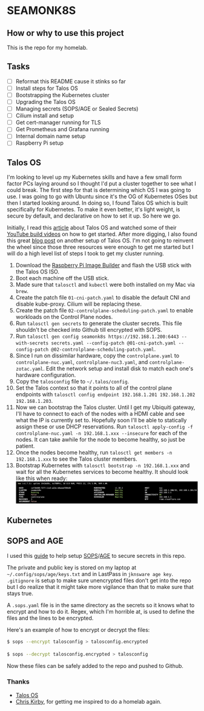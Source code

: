 # SEAMONK8S


## How or why to use this project

This is the repo for my homelab.

## Tasks

- [ ] Reformat this README cause it stinks so far
- [ ] Install steps for Talos OS
- [ ] Bootstrapping the Kubernetes cluster
- [ ] Upgrading the Talos OS
- [ ] Managing secrets (SOPS/AGE or Sealed Secrets)
- [ ] Cilium install and setup
- [ ] Get cert-manager running for TLS
- [ ] Get Prometheus and Grafana running
- [ ] Internal domain name setup
- [ ] Raspberry Pi setup

## Talos OS

I'm looking to level up my Kubernetes skills and have a few small form factor PCs laying around so I thought I'd put a cluster together to see what I could break. The first step for that is determining which OS I was going to use. I was going to go with Ubuntu since it's the OG of Kubernetes OSes but then I started looking around. In doing so, I found Talos OS which is built specifically for Kubernetes. To make it even better, it's light weight, is secure by default, and declarative on how to set it up. So here we go.

Initially, I read this [article](https://mirceanton.com/posts/2023-11-28-the-best-os-for-kubernetes/) about Talos OS and watched some of their [YouTube build videos](https://www.youtube.com/@SideroLabs/videos?view=2&sort=dd&live_view=503&shelf_id=6) on how to get started. After more digging, I also found this great [blog post](https://a-cup-of.coffee/blog/talos/) on another setup of Talos OS. I'm not going to reinvent the wheel since those three resources were enough to get me started but I will do a high level list of steps I took to get my cluster running.

1. Download the [Raspberry Pi Image Builder](https://www.raspberrypi.com/software/) and flash the USB stick with the Talos OS ISO.
1. Boot each machine off the USB stick.
1. Made sure that `talosctl` and `kubectl` were both installed on my Mac via `brew`.
1. Create the patch file `01-cni-patch.yaml` to disable the default CNI and disable kube-proxy. Cilium will be replacing these.
1. Create the patch file `02-controlplane-scheduling-patch.yaml` to enable workloads on the Control Plane nodes.
1. Run `talosctl gen secrets` to generate the cluster secrets. This file shouldn't be checked into Github till encrypted with SOPS.
1. Run `talosctl gen config seamonk8s https://192.168.1.200:6443 --with-secrets secrets.yaml --config-patch @01-cni-patch.yaml --config-patch @02-controlplane-scheduling-patch.yaml`.
1. Since I run on dissimilar hardware, copy the `controlplane.yaml` to `controlplane-nuc.yaml`, `controlplane-nuc3.yaml`, and `controlplane-zotac.yaml`. Edit the network setup and install disk to match each one's hardware configuration.
1. Copy the `talosconfig` file to `~/.talos/config`.
1. Set the Talos context so that it points to all of the control plane endpoints with `talosctl config endpoint 192.168.1.201 192.168.1.202 192.168.1.203`. 
1. Now we can bootstrap the Talos cluster. Until I get my Ubiquiti gateway, I'll have to connect to each of the nodes with a HDMI cable and see what the IP is currently set to. Hopefully soon I'll be able to statically assign these or use DHCP reservations.
Run `talosctl apply-config -f controlplane-nuc.yaml -n 192.168.1.xxx --insecure` for each of the nodes. It can take awhile for the node to become healthy, so just be patient.
1. Once the nodes become healthy, run `talosctl get members -n 192.168.1.xxx` to see the Talos cluster members.
1. Bootstrap Kubernetes with `talosctl bootstrap -n 192.168.1.xxx` and wait for all the Kubernetes services to become healthy. It should look like this when ready:
![image](_docs/bootstrap-status.jpg)

## Kubernetes

## SOPS and AGE

I used this [guide](https://mirceanton.com/posts/doing-secrets-the-gitops-way/) to help setup [SOPS](https://github.com/getsops/sops)/[AGE](https://github.com/FiloSottile/age) to secure secrets in this repo.

The private and public key is stored on my laptop at `~/.config/sops/age/keys.txt` and in LastPass in `jknsware age key`. `.gitignore` is setup to make sure unencrypted files don't get into the repo but I do realize that it might take more vigilance than that to make sure that stays true.

A `.sops.yaml` file is in the same directory as the secrets so it knows what to encrypt and how to do it. Regex, which I'm horrible at, is used to define the files and the lines to be encrypted. 


Here's an example of how to encrypt or decrypt the files:
```bash
$ sops --encrypt talosconfig > talosconfig.encrypted

$ sops --decrypt talosconfig.encrypted > talosconfig
```

Now these files can be safely added to the repo and pushed to Github.

### Thanks

- [Talos OS](https://www.talos.dev/)
- [Chris Kirby](https://chriskirby.net), for getting me inspired to do a homelab again.